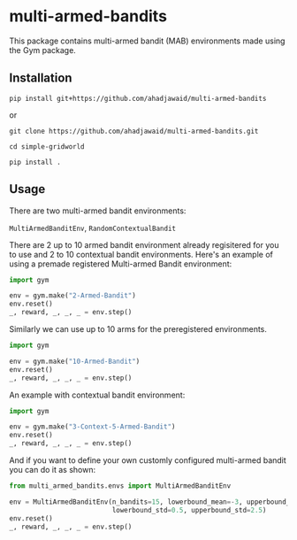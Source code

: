 # multi-armed-bandits
This package contains multi-armed bandit (MAB) environments made using the Gym package.

## Installation 
```
pip install git+https://github.com/ahadjawaid/multi-armed-bandits
```

or 

```
git clone https://github.com/ahadjawaid/multi-armed-bandits.git

cd simple-gridworld

pip install .
```

## Usage
There are two multi-armed bandit environments:

`MultiArmedBanditEnv`, `RandomContextualBandit`

There are 2 up to 10 armed bandit environment already regisitered for you to use and 2 to 10 contextual bandit environments. Here's an example of using a premade registered Multi-armed Bandit environment:

```python
import gym

env = gym.make("2-Armed-Bandit")
env.reset()
_, reward, _, _, _ = env.step()
```

Similarly we can use up to 10 arms for the preregistered environments.

```python
import gym

env = gym.make("10-Armed-Bandit")
env.reset()
_, reward, _, _, _ = env.step()
```

An example with contextual bandit environment:

```python
import gym

env = gym.make("3-Context-5-Armed-Bandit")
env.reset()
_, reward, _, _, _ = env.step()
```



And if you want to define your own customly configured multi-armed bandit you can do it as shown:

```python
from multi_armed_bandits.envs import MultiArmedBanditEnv

env = MultiArmedBanditEnv(n_bandits=15, lowerbound_mean=-3, upperbound_mean=3, 
                          lowerbound_std=0.5, upperbound_std=2.5)
env.reset()
_, reward, _, _, _ = env.step()
```

